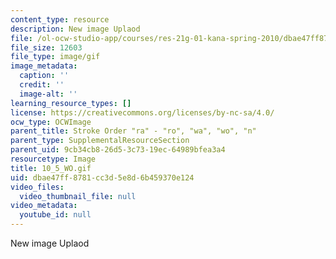 ```yaml
---
content_type: resource
description: New image Uplaod
file: /ol-ocw-studio-app/courses/res-21g-01-kana-spring-2010/dbae47ff8781cc3d5e8d6b459370e124_10_5_WO.gif
file_size: 12603
file_type: image/gif
image_metadata:
  caption: ''
  credit: ''
  image-alt: ''
learning_resource_types: []
license: https://creativecommons.org/licenses/by-nc-sa/4.0/
ocw_type: OCWImage
parent_title: Stroke Order "ra" - "ro", "wa", "wo", "n"
parent_type: SupplementalResourceSection
parent_uid: 9cb34cb8-26d5-3c73-19ec-64989bfea3a4
resourcetype: Image
title: 10_5_WO.gif
uid: dbae47ff-8781-cc3d-5e8d-6b459370e124
video_files:
  video_thumbnail_file: null
video_metadata:
  youtube_id: null
---
```

New image Uplaod
